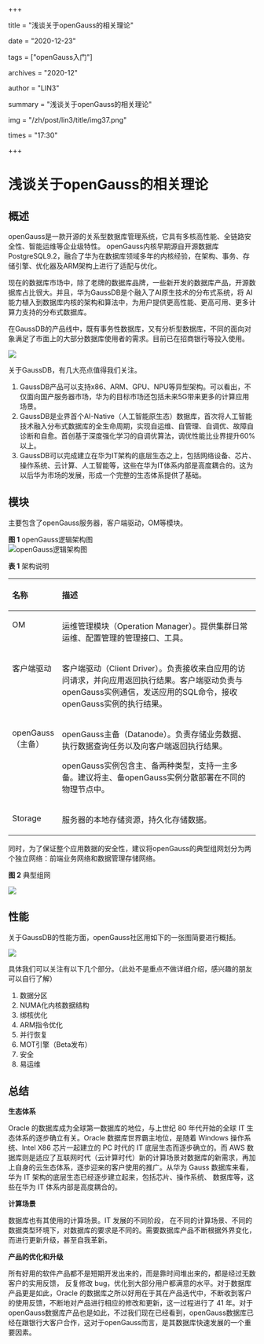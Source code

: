 +++

title = "浅谈关于openGauss的相关理论" 

date = "2020-12-23" 

tags = ["openGauss入门"] 

archives = "2020-12" 

author = "LIN3" 

summary = "浅谈关于openGauss的相关理论"

img = "/zh/post/lin3/title/img37.png" 

times = "17:30"

+++

# 浅谈关于openGauss的相关理论<a name="ZH-CN_TOPIC_0000001072922500"></a>

## 概述<a name="section9706131117298"></a>

openGauss是一款开源的关系型数据库管理系统，它具有多核高性能、全链路安全性、智能运维等企业级特性。 openGauss内核早期源自开源数据库PostgreSQL9.2，融合了华为在数据库领域多年的内核经验，在架构、事务、存储引擎、优化器及ARM架构上进行了适配与优化。

现在的数据库市场中，除了老牌的数据库品牌，一些新开发的数据库产品，开源数据库占比很大。并且，华为GaussDB是个融入了AI原生技术的分布式系统，将 AI 能力植入到数据库内核的架构和算法中，为用户提供更高性能、更高可用、更多计算力支持的分布式数据库。

在GaussDB的产品线中，既有事务性数据库，又有分析型数据库，不同的面向对象满足了市面上的大部分数据库使用者的需求。目前已在招商银行等投入使用。

![](../figures/1.jpg)

关于GaussDB，有几大亮点值得我们关注。

1.  GaussDB产品可以支持x86、ARM、GPU、NPU等异型架构。可以看出，不仅面向国产服务器市场，华为的目标市场还包括未来5G带来更多的计算应用场景。
2.  GaussDB是业界首个AI-Native（人工智能原生态）数据库，首次将人工智能技术融入分布式数据库的全生命周期，实现自运维、自管理、自调优、故障自诊断和自愈。首创基于深度强化学习的自调优算法，调优性能比业界提升60%以上。
3.  GaussDB可以完成建立在华为IT架构的底层生态之上，包括网络设备、芯片、操作系统、云计算、人工智能等，这些在华为IT体系内部是高度耦合的。这为以后华为市场的发展，形成一个完整的生态体系提供了基础。

## 模块<a name="section633601417374"></a>

主要包含了openGauss服务器，客户端驱动，OM等模块。

**图 1**  openGauss逻辑架构图<a name="zh-cn_topic_0237080634_zh-cn_topic_0231764167_fig5205420191411"></a>  
![](../figures/openGauss逻辑架构图.png "openGauss逻辑架构图")

**表 1**  架构说明

<a name="zh-cn_topic_0237080634_zh-cn_topic_0231764167_table5479978919151"></a>
<table><thead align="left"><tr id="zh-cn_topic_0237080634_zh-cn_topic_0231764167_row4411284819151"><th class="cellrowborder" valign="top" width="14.469999999999999%" id="mcps1.2.3.1.1"><p id="zh-cn_topic_0237080634_zh-cn_topic_0231764167_p404366191511"><a name="zh-cn_topic_0237080634_zh-cn_topic_0231764167_p404366191511"></a><a name="zh-cn_topic_0237080634_zh-cn_topic_0231764167_p404366191511"></a>名称</p>
</th>
<th class="cellrowborder" valign="top" width="85.53%" id="mcps1.2.3.1.2"><p id="zh-cn_topic_0237080634_zh-cn_topic_0231764167_p7387596191511"><a name="zh-cn_topic_0237080634_zh-cn_topic_0231764167_p7387596191511"></a><a name="zh-cn_topic_0237080634_zh-cn_topic_0231764167_p7387596191511"></a>描述</p>
</th>
</tr>
</thead>
<tbody><tr id="zh-cn_topic_0237080634_zh-cn_topic_0231764167_row3200216592122"><td class="cellrowborder" valign="top" width="14.469999999999999%" headers="mcps1.2.3.1.1 "><p id="zh-cn_topic_0237080634_zh-cn_topic_0231764167_p1877290192147"><a name="zh-cn_topic_0237080634_zh-cn_topic_0231764167_p1877290192147"></a><a name="zh-cn_topic_0237080634_zh-cn_topic_0231764167_p1877290192147"></a>OM</p>
</td>
<td class="cellrowborder" valign="top" width="85.53%" headers="mcps1.2.3.1.2 "><p id="zh-cn_topic_0237080634_zh-cn_topic_0231764167_p4420997892147"><a name="zh-cn_topic_0237080634_zh-cn_topic_0231764167_p4420997892147"></a><a name="zh-cn_topic_0237080634_zh-cn_topic_0231764167_p4420997892147"></a>运维管理模块（Operation Manager）。提供集群日常运维、配置管理的管理接口、工具。</p>
</td>
</tr>
<tr id="zh-cn_topic_0237080634_zh-cn_topic_0231764167_row6476976919151"><td class="cellrowborder" valign="top" width="14.469999999999999%" headers="mcps1.2.3.1.1 "><p id="zh-cn_topic_0237080634_zh-cn_topic_0231764167_p11262944162914"><a name="zh-cn_topic_0237080634_zh-cn_topic_0231764167_p11262944162914"></a><a name="zh-cn_topic_0237080634_zh-cn_topic_0231764167_p11262944162914"></a>客户端驱动</p>
</td>
<td class="cellrowborder" valign="top" width="85.53%" headers="mcps1.2.3.1.2 "><p id="zh-cn_topic_0237080634_zh-cn_topic_0231764167_p23234897162914"><a name="zh-cn_topic_0237080634_zh-cn_topic_0231764167_p23234897162914"></a><a name="zh-cn_topic_0237080634_zh-cn_topic_0231764167_p23234897162914"></a>客户端驱动（Client Driver）。负责接收来自应用的访问请求，并向应用返回执行结果。客户端驱动负责与openGauss实例通信，发送应用的SQL命令，接收openGauss实例的执行结果。</p>
</td>
</tr>
<tr id="zh-cn_topic_0237080634_zh-cn_topic_0231764167_row5813821019151"><td class="cellrowborder" valign="top" width="14.469999999999999%" headers="mcps1.2.3.1.1 "><p id="zh-cn_topic_0237080634_zh-cn_topic_0231764167_p29314576162914"><a name="zh-cn_topic_0237080634_zh-cn_topic_0231764167_p29314576162914"></a><a name="zh-cn_topic_0237080634_zh-cn_topic_0231764167_p29314576162914"></a>openGauss（主备）</p>
</td>
<td class="cellrowborder" valign="top" width="85.53%" headers="mcps1.2.3.1.2 "><p id="zh-cn_topic_0237080634_zh-cn_topic_0231764167_p1933624014508"><a name="zh-cn_topic_0237080634_zh-cn_topic_0231764167_p1933624014508"></a><a name="zh-cn_topic_0237080634_zh-cn_topic_0231764167_p1933624014508"></a>openGauss主备（Datanode）。负责存储业务数据、执行数据查询任务以及向客户端返回执行结果。</p>
<p id="zh-cn_topic_0237080634_zh-cn_topic_0231764167_p56577630162914"><a name="zh-cn_topic_0237080634_zh-cn_topic_0231764167_p56577630162914"></a><a name="zh-cn_topic_0237080634_zh-cn_topic_0231764167_p56577630162914"></a>openGauss实例包含主、备两种类型，支持一主多备。建议将主、备openGauss实例分散部署在不同的物理节点中。</p>
</td>
</tr>
<tr id="zh-cn_topic_0237080634_zh-cn_topic_0231764167_row4354812919183"><td class="cellrowborder" valign="top" width="14.469999999999999%" headers="mcps1.2.3.1.1 "><p id="zh-cn_topic_0237080634_zh-cn_topic_0231764167_p553181019183"><a name="zh-cn_topic_0237080634_zh-cn_topic_0231764167_p553181019183"></a><a name="zh-cn_topic_0237080634_zh-cn_topic_0231764167_p553181019183"></a>Storage</p>
</td>
<td class="cellrowborder" valign="top" width="85.53%" headers="mcps1.2.3.1.2 "><p id="zh-cn_topic_0237080634_zh-cn_topic_0231764167_p64149272191943"><a name="zh-cn_topic_0237080634_zh-cn_topic_0231764167_p64149272191943"></a><a name="zh-cn_topic_0237080634_zh-cn_topic_0231764167_p64149272191943"></a>服务器的本地存储资源，持久化存储数据。</p>
</td>
</tr>
</tbody>
</table>

同时，为了保证整个应用数据的安全性，建议将openGauss的典型组网划分为两个独立网络：前端业务网络和数据管理存储网络。

**图 2**  典型组网<a name="zh-cn_concept_0238166305_fig7654172218145"></a>  


![](../figures/zh-cn_image_0000001072923624.png)

## 性能<a name="section128095188409"></a>

关于GaussDB的性能方面，openGauss社区用如下的一张图简要进行概括。

![](../figures/2.png)

具体我们可以关注有以下几个部分。（此处不是重点不做详细介绍，感兴趣的朋友可以自行了解）

1.  数据分区
2.  NUMA化内核数据结构
3.  绑核优化
4.  ARM指令优化
5.  并行恢复
6.  MOT引擎（Beta发布）
7.  安全
8.  易运维

## 总结<a name="section511015944018"></a>

**生态体系**

Oracle 的数据库成为全球第一数据库的地位，与上世纪 80 年代开始的全球 IT 生态体系的逐步确立有关。Oracle 数据库世界霸主地位，是随着 Windows 操作系统、Intel X86 芯片一起建立的 PC 时代的 IT 底层生态而逐步确立的。而 AWS 数据库则是适应了互联网时代（云计算时代）新的计算场景对数据库的新需求，再加上自身的云生态体系，逐步迎来的客户使用的推广。从华为 Gauss 数据库来看，华为 IT 架构的底层生态已经逐步建立起来，包括芯片、操作系统、 数据库等，这些在华为 IT 体系内部是高度耦合的。

**计算场景**

数据库也有其使用的计算场景。IT 发展的不同阶段， 在不同的计算场景、不同的数据类型环境下，对数据库的要求是不同的。需要数据库产品不断根据外界变化，而进行更新升级，甚至自我革新。

**产品的优化和升级**

所有好用的软件产品都不是短期开发出来的，而是靠时间堆出来的，都是经过无数客户的实用反馈， 反复修改 bug，优化到大部分用户都满意的水平。对于数据库产品更是如此，Oracle 的数据库之所以好用在于其在产品迭代中，不断收到客户的使用反馈，不断地对产品进行相应的修改和更新，这一过程进行了 41 年。对于openGauss数据库产品也是如此，不过我们现在已经看到，openGauss数据库已经在跟银行大客户合作，这对于openGauss而言，是其数据库快速发展的一个重要因素。
